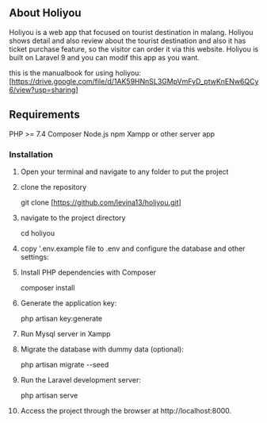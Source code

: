 ## About Holiyou
Holiyou is a web app that focused on tourist destination in malang. Holiyou shows detail and also review about the tourist destination and also it has ticket purchase feature, so the visitor can order it via this website. Holiyou is built on Laravel 9 and you can modif this app as you want.

this is the manualbook for using holiyou: [https://drive.google.com/file/d/1AK59HNnSL3GMpVmFyD_ptwKnENw6QCy6/view?usp=sharing]


## Requirements

PHP >= 7.4
Composer
Node.js
npm
Xampp or other server app

### Installation

1. Open your terminal and navigate to any folder to put the project
2. clone the repository
   
   git clone [https://github.com/levina13/holiyou.git]

4. navigate to the project directory
   
   cd holiyou

6. copy '.env.example file to .env and configure the database and other settings:
7. Install PHP dependencies with Composer
   
   composer install
   
9. Generate the application key:
    
    php artisan key:generate
   
11. Run Mysql server in Xampp
    
13. Migrate the database with dummy data (optional):
    
    php artisan migrate --seed
    
15. Run the Laravel development server:
    
    php artisan serve
    
17. Access the project through the browser at http://localhost:8000. 

